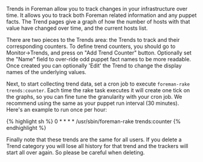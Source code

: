 
Trends in Foreman allow you to track changes in your infrastructure over time. It allows you to track both Foreman related information and any puppet facts. The Trend pages give a graph of how the number of hosts with that value have changed over time, and the current hosts list.

There are two pieces to the Trends area: the Trends to track and their corresponding counters. To define trend counters, you should go to Monitor->Trends, and press on "Add Trend Counter" button. Optionally set the "Name" field to over-ride odd puppet fact names to be more readable. Once created you can optionally 'Edit' the Trend to change the display names of the underlying values.

Next, to start collecting trend data, set a cron job to execute `foreman-rake trends:counter`. Each time the rake task executes it will create one tick on the graphs, so you can fine tune the granularity with your cron job. We recommend using the same as your puppet run interval (30 minutes). Here's an example to run once per hour:

{% highlight sh %}
0 * * * * /usr/sbin/foreman-rake trends:counter
{% endhighlight %}

Finally note that these trends are the same for all users. If you delete a Trend category you will lose all history for that trend and the trackers will start all over again. So please be careful when deleting.

